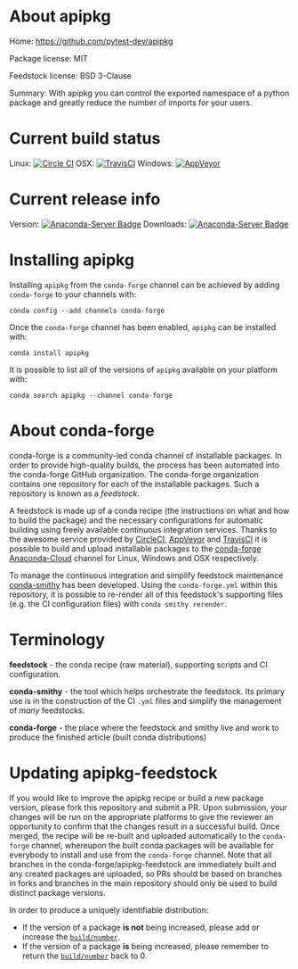 About apipkg
============

Home: https://github.com/pytest-dev/apipkg

Package license: MIT

Feedstock license: BSD 3-Clause

Summary: With apipkg you can control the exported namespace of a python package and greatly reduce the number of imports for your users.



Current build status
====================

Linux: [![Circle CI](https://circleci.com/gh/conda-forge/apipkg-feedstock.svg?style=shield)](https://circleci.com/gh/conda-forge/apipkg-feedstock)
OSX: [![TravisCI](https://travis-ci.org/conda-forge/apipkg-feedstock.svg?branch=master)](https://travis-ci.org/conda-forge/apipkg-feedstock)
Windows: [![AppVeyor](https://ci.appveyor.com/api/projects/status/github/conda-forge/apipkg-feedstock?svg=True)](https://ci.appveyor.com/project/conda-forge/apipkg-feedstock/branch/master)

Current release info
====================
Version: [![Anaconda-Server Badge](https://anaconda.org/conda-forge/apipkg/badges/version.svg)](https://anaconda.org/conda-forge/apipkg)
Downloads: [![Anaconda-Server Badge](https://anaconda.org/conda-forge/apipkg/badges/downloads.svg)](https://anaconda.org/conda-forge/apipkg)

Installing apipkg
=================

Installing `apipkg` from the `conda-forge` channel can be achieved by adding `conda-forge` to your channels with:

```
conda config --add channels conda-forge
```

Once the `conda-forge` channel has been enabled, `apipkg` can be installed with:

```
conda install apipkg
```

It is possible to list all of the versions of `apipkg` available on your platform with:

```
conda search apipkg --channel conda-forge
```


About conda-forge
=================

conda-forge is a community-led conda channel of installable packages.
In order to provide high-quality builds, the process has been automated into the
conda-forge GitHub organization. The conda-forge organization contains one repository
for each of the installable packages. Such a repository is known as a *feedstock*.

A feedstock is made up of a conda recipe (the instructions on what and how to build
the package) and the necessary configurations for automatic building using freely
available continuous integration services. Thanks to the awesome service provided by
[CircleCI](https://circleci.com/), [AppVeyor](http://www.appveyor.com/)
and [TravisCI](https://travis-ci.org/) it is possible to build and upload installable
packages to the [conda-forge](https://anaconda.org/conda-forge)
[Anaconda-Cloud](http://docs.anaconda.org/) channel for Linux, Windows and OSX respectively.

To manage the continuous integration and simplify feedstock maintenance
[conda-smithy](http://github.com/conda-forge/conda-smithy) has been developed.
Using the ``conda-forge.yml`` within this repository, it is possible to re-render all of
this feedstock's supporting files (e.g. the CI configuration files) with ``conda smithy rerender``.


Terminology
===========

**feedstock** - the conda recipe (raw material), supporting scripts and CI configuration.

**conda-smithy** - the tool which helps orchestrate the feedstock.
                   Its primary use is in the construction of the CI ``.yml`` files
                   and simplify the management of *many* feedstocks.

**conda-forge** - the place where the feedstock and smithy live and work to
                  produce the finished article (built conda distributions)


Updating apipkg-feedstock
=========================

If you would like to improve the apipkg recipe or build a new
package version, please fork this repository and submit a PR. Upon submission,
your changes will be run on the appropriate platforms to give the reviewer an
opportunity to confirm that the changes result in a successful build. Once
merged, the recipe will be re-built and uploaded automatically to the
`conda-forge` channel, whereupon the built conda packages will be available for
everybody to install and use from the `conda-forge` channel.
Note that all branches in the conda-forge/apipkg-feedstock are
immediately built and any created packages are uploaded, so PRs should be based
on branches in forks and branches in the main repository should only be used to
build distinct package versions.

In order to produce a uniquely identifiable distribution:
 * If the version of a package **is not** being increased, please add or increase
   the [``build/number``](http://conda.pydata.org/docs/building/meta-yaml.html#build-number-and-string).
 * If the version of a package **is** being increased, please remember to return
   the [``build/number``](http://conda.pydata.org/docs/building/meta-yaml.html#build-number-and-string)
   back to 0.
